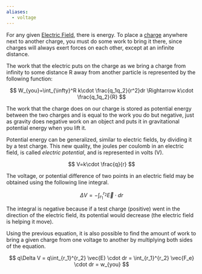 ```yaml
---
aliases:
  - voltage
---
```

For any given [Electric Field](electric%20field.md), there is energy. To place a [charge](Electric%20Charge.md) anywhere next to another charge, you must do some work to bring it there, since charges will always exert forces on each other, except at an infinite distance. 

The work that the electric puts on the charge as we bring a charge from infinity to some distance R away from another particle is represented by the following function:

$$
W_{you}=\int_{\infty}^R k\cdot \frac{q_1q_2}{r^2}dr \Rightarrow k\cdot \frac{q_1q_2}{R}
$$

The work that the charge does on our charge is stored as potential energy between the two charges and is equal to the work you do but negative, just as gravity does negative work on an object and puts it in gravitational potential energy when you lift it. 

Potential energy can be generalized, similar to electric fields, by dividing it by a test charge. This new quality, the joules per coulomb in an electric field, is called *electric potential*, and is represented in volts (V).

$$
V=k\cdot \frac{q}{r}
$$


The voltage, or potential difference of two points in an electric field may be obtained using the following line integral. 

$$
\Delta V = -\int_{r_1}^{r_2} \vec{E} \cdot dr
$$

The integral is negative because if a test charge (positive) went in the direction of the electric field, its potential would decrease (the electric field is helping it move).

Using the previous equation, it is also possible to find the amount of work to bring a given charge from one voltage to another by multiplying both sides of the equation.

$$
q\Delta V = q\int_{r_1}^{r_2} \vec{E} \cdot dr = \int_{r_1}^{r_2} \vec{F_e} \cdot dr = w_{you}
$$